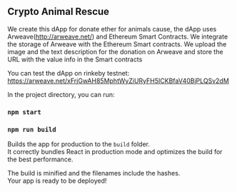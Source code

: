 
## Crypto Animal Rescue

We create this dApp for donate ether for animals cause, the dApp uses Arweave(http://arweave.net/) and Ethereum Smart Contracts.
We integrate the storage of Arweave with the Ethereum Smart contracts. We upload the image and the text description for the donation on Arweave and store the URL with the value info in the Smart contracts

You can test the dApp on rinkeby testnet:
https://arweave.net/xFrjGwAH85MphtWyZiURyFH5ICKBfaV40BjPLQSv2dM



In the project directory, you can run:

### `npm start`


### `npm run build`

Builds the app for production to the `build` folder.<br>
It correctly bundles React in production mode and optimizes the build for the best performance.

The build is minified and the filenames include the hashes.<br>
Your app is ready to be deployed!

